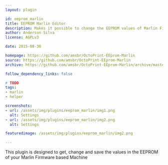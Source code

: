 ```yaml
---
layout: plugin

id: eeprom_marlin
title: EEPROM Marlin Editor
description: Makes it possible to change the EEPROM values of Marlin Firmware through OctoPrint
author: Anderson Silva
license: AGPLv3

date: 2015-08-30

homepage: https://github.com/amsbr/OctoPrint-EEprom-Marlin
source: https://github.com/amsbr/OctoPrint-EEprom-Marlin
archive: https://github.com/amsbr/OctoPrint-EEprom-Marlin/archive/master.zip

follow_dependency_links: false

# TODO
tags:
- marlin
- helper

screenshots:
- url: /assets/img/plugins/eeprom_marlin/img1.png
  alt: Settings
- url: /assets/img/plugins/eeprom_marlin/img2.png
  alt: Settings

featuredimage: /assets/img/plugins/eeprom_marlin/img2.png

---
```


This plugin is designed to get, change and save the values in the EEPROM of your Marlin Firmware based Machine
